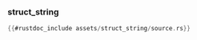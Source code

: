 ### struct_string

```rust
{{#rustdoc_include assets/struct_string/source.rs}}
```
<div class="flex-container vis_block" style="position:relative; margin-left:-75px; margin-right:-75px; display: none;">
  <object type="image/svg+xml" class="struct_string code_panel" data="assets/struct_string/vis_code.svg"></object>
  <object type="image/svg+xml" class="struct_string tl_panel" data="assets/struct_string/vis_timeline.svg" style="width: auto;" onmouseenter="helpers('struct_string')"></object>
</div>